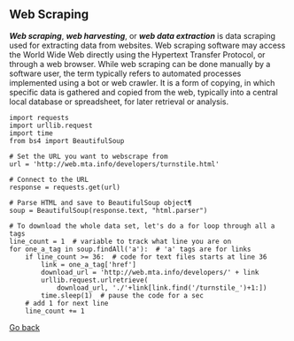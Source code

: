 ## Web Scraping

_**Web scraping**_, _**web harvesting**_, or _**web data extraction**_ is data scraping used for extracting data from websites. Web scraping software may access the World Wide Web directly using the Hypertext Transfer Protocol, or through a web browser. While web scraping can be done manually by a software user, the term typically refers to automated processes implemented using a bot or web crawler. It is a form of copying, in which specific data is gathered and copied from the web, typically into a central local database or spreadsheet, for later retrieval or analysis.

    import requests
    import urllib.request
    import time
    from bs4 import BeautifulSoup

    # Set the URL you want to webscrape from
    url = 'http://web.mta.info/developers/turnstile.html'

    # Connect to the URL
    response = requests.get(url)

    # Parse HTML and save to BeautifulSoup object¶
    soup = BeautifulSoup(response.text, "html.parser")

    # To download the whole data set, let's do a for loop through all a tags
    line_count = 1  # variable to track what line you are on
    for one_a_tag in soup.findAll('a'):  # 'a' tags are for links
        if line_count >= 36:  # code for text files starts at line 36
            link = one_a_tag['href']
            download_url = 'http://web.mta.info/developers/' + link
            urllib.request.urlretrieve(
                download_url, './'+link[link.find('/turnstile_')+1:])
            time.sleep(1)  # pause the code for a sec
        # add 1 for next line
        line_count += 1

[Go back](./README.md)

